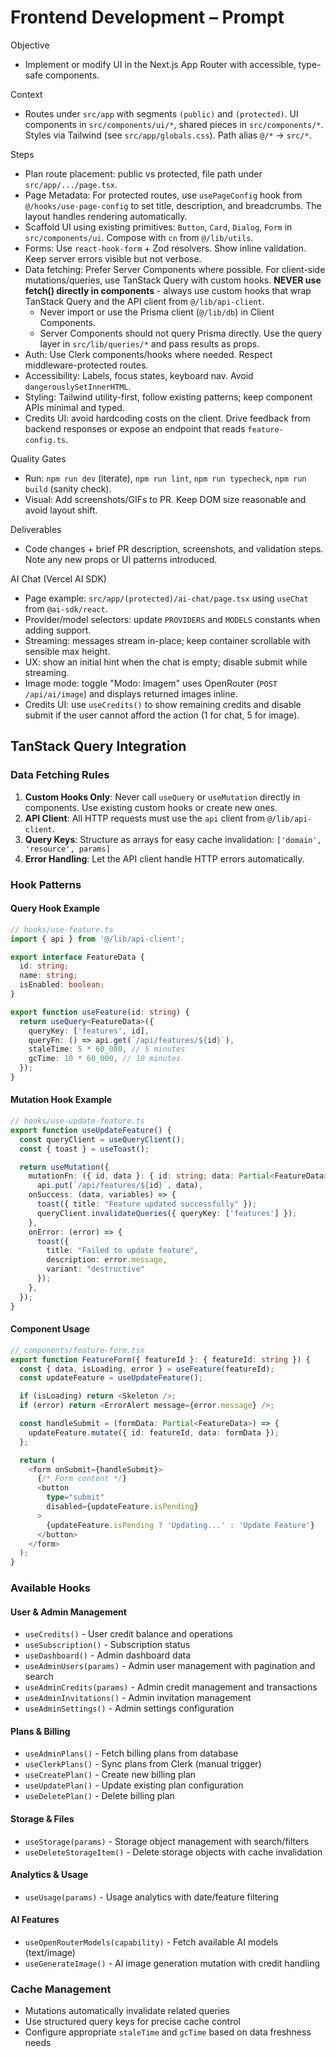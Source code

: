# Frontend Development – Prompt

Objective
- Implement or modify UI in the Next.js App Router with accessible, type-safe components.

Context
- Routes under `src/app` with segments `(public)` and `(protected)`. UI components in `src/components/ui/*`, shared pieces in `src/components/*`. Styles via Tailwind (see `src/app/globals.css`). Path alias `@/*` → `src/*`.

Steps
- Plan route placement: public vs protected, file path under `src/app/.../page.tsx`.
- Page Metadata: For protected routes, use `usePageConfig` hook from `@/hooks/use-page-config` to set title, description, and breadcrumbs. The layout handles rendering automatically.
- Scaffold UI using existing primitives: `Button`, `Card`, `Dialog`, `Form` in `src/components/ui`. Compose with `cn` from `@/lib/utils`.
- Forms: Use `react-hook-form` + Zod resolvers. Show inline validation. Keep server errors visible but not verbose.
- Data fetching: Prefer Server Components where possible. For client-side mutations/queries, use TanStack Query with custom hooks. **NEVER use fetch() directly in components** - always use custom hooks that wrap TanStack Query and the API client from `@/lib/api-client`.
  - Never import or use the Prisma client (`@/lib/db`) in Client Components.
  - Server Components should not query Prisma directly. Use the query layer in `src/lib/queries/*` and pass results as props.
- Auth: Use Clerk components/hooks where needed. Respect middleware-protected routes.
- Accessibility: Labels, focus states, keyboard nav. Avoid `dangerouslySetInnerHTML`.
- Styling: Tailwind utility-first, follow existing patterns; keep component APIs minimal and typed.
- Credits UI: avoid hardcoding costs on the client. Drive feedback from backend responses or expose an endpoint that reads `feature-config.ts`.

Quality Gates
- Run: `npm run dev` (iterate), `npm run lint`, `npm run typecheck`, `npm run build` (sanity check).
- Visual: Add screenshots/GIFs to PR. Keep DOM size reasonable and avoid layout shift.

Deliverables
- Code changes + brief PR description, screenshots, and validation steps. Note any new props or UI patterns introduced.

AI Chat (Vercel AI SDK)
- Page example: `src/app/(protected)/ai-chat/page.tsx` using `useChat` from `@ai-sdk/react`.
- Provider/model selectors: update `PROVIDERS` and `MODELS` constants when adding support.
- Streaming: messages stream in-place; keep container scrollable with sensible max height.
- UX: show an initial hint when the chat is empty; disable submit while streaming.
- Image mode: toggle "Modo: Imagem" uses OpenRouter (`POST /api/ai/image`) and displays returned images inline.
 - Credits UI: use `useCredits()` to show remaining credits and disable submit if the user cannot afford the action (1 for chat, 5 for image).

## TanStack Query Integration

### Data Fetching Rules
1. **Custom Hooks Only**: Never call `useQuery` or `useMutation` directly in components. Use existing custom hooks or create new ones.
2. **API Client**: All HTTP requests must use the `api` client from `@/lib/api-client`.
3. **Query Keys**: Structure as arrays for easy cache invalidation: `['domain', 'resource', params]`
4. **Error Handling**: Let the API client handle HTTP errors automatically.

### Hook Patterns

#### Query Hook Example
```typescript
// hooks/use-feature.ts
import { api } from '@/lib/api-client';

export interface FeatureData {
  id: string;
  name: string;
  isEnabled: boolean;
}

export function useFeature(id: string) {
  return useQuery<FeatureData>({
    queryKey: ['features', id],
    queryFn: () => api.get(`/api/features/${id}`),
    staleTime: 5 * 60_000, // 5 minutes
    gcTime: 10 * 60_000, // 10 minutes
  });
}
```

#### Mutation Hook Example
```typescript
// hooks/use-update-feature.ts
export function useUpdateFeature() {
  const queryClient = useQueryClient();
  const { toast } = useToast();

  return useMutation({
    mutationFn: ({ id, data }: { id: string; data: Partial<FeatureData> }) =>
      api.put(`/api/features/${id}`, data),
    onSuccess: (data, variables) => {
      toast({ title: "Feature updated successfully" });
      queryClient.invalidateQueries({ queryKey: ['features'] });
    },
    onError: (error) => {
      toast({
        title: "Failed to update feature",
        description: error.message,
        variant: "destructive"
      });
    },
  });
}
```

#### Component Usage
```typescript
// components/feature-form.tsx
export function FeatureForm({ featureId }: { featureId: string }) {
  const { data, isLoading, error } = useFeature(featureId);
  const updateFeature = useUpdateFeature();

  if (isLoading) return <Skeleton />;
  if (error) return <ErrorAlert message={error.message} />;

  const handleSubmit = (formData: Partial<FeatureData>) => {
    updateFeature.mutate({ id: featureId, data: formData });
  };

  return (
    <form onSubmit={handleSubmit}>
      {/* Form content */}
      <button
        type="submit"
        disabled={updateFeature.isPending}
      >
        {updateFeature.isPending ? 'Updating...' : 'Update Feature'}
      </button>
    </form>
  );
}
```

### Available Hooks

#### User & Admin Management
- `useCredits()` - User credit balance and operations
- `useSubscription()` - Subscription status
- `useDashboard()` - Admin dashboard data
- `useAdminUsers(params)` - Admin user management with pagination and search
- `useAdminCredits(params)` - Admin credit management and transactions
- `useAdminInvitations()` - Admin invitation management
- `useAdminSettings()` - Admin settings configuration

#### Plans & Billing
- `useAdminPlans()` - Fetch billing plans from database
- `useClerkPlans()` - Sync plans from Clerk (manual trigger)
- `useCreatePlan()` - Create new billing plan
- `useUpdatePlan()` - Update existing plan configuration
- `useDeletePlan()` - Delete billing plan

#### Storage & Files
- `useStorage(params)` - Storage object management with search/filters
- `useDeleteStorageItem()` - Delete storage objects with cache invalidation

#### Analytics & Usage
- `useUsage(params)` - Usage analytics with date/feature filtering

#### AI Features
- `useOpenRouterModels(capability)` - Fetch available AI models (text/image)
- `useGenerateImage()` - AI image generation mutation with credit handling

### Cache Management
- Mutations automatically invalidate related queries
- Use structured query keys for precise cache control
- Configure appropriate `staleTime` and `gcTime` based on data freshness needs
